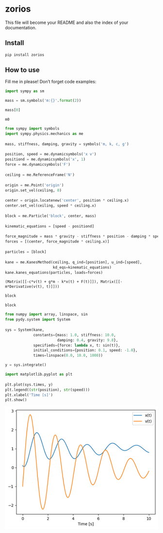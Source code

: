 zorios
================

<!-- WARNING: THIS FILE WAS AUTOGENERATED! DO NOT EDIT! -->

This file will become your README and also the index of your
documentation.

## Install

``` sh
pip install zorios
```

## How to use

Fill me in please! Don’t forget code examples:

``` python
import sympy as sm
```

``` python
mass = sm.symbols('m:{}'.format(2))
```

``` python
mass[0]
```

    m0

``` python
from sympy import symbols
import sympy.physics.mechanics as me

mass, stiffness, damping, gravity = symbols('m, k, c, g')

position, speed = me.dynamicsymbols('x v')
positiond = me.dynamicsymbols('x', 1)
force = me.dynamicsymbols('F')

ceiling = me.ReferenceFrame('N')

origin = me.Point('origin')
origin.set_vel(ceiling, 0)

center = origin.locatenew('center', position * ceiling.x)
center.set_vel(ceiling, speed * ceiling.x)

block = me.Particle('block', center, mass)

kinematic_equations = [speed - positiond]

force_magnitude = mass * gravity - stiffness * position - damping * speed + force
forces = [(center, force_magnitude * ceiling.x)]

particles = [block]

kane = me.KanesMethod(ceiling, q_ind=[position], u_ind=[speed],
                      kd_eqs=kinematic_equations)
kane.kanes_equations(particles, loads=forces)
```

    (Matrix([[-c*v(t) + g*m - k*x(t) + F(t)]]), Matrix([[-m*Derivative(v(t), t)]]))

``` python
block
```

    block

``` python
from numpy import array, linspace, sin
from pydy.system import System

sys = System(kane,
             constants={mass: 1.0, stiffness: 10.0,
                        damping: 0.4, gravity: 9.8},
             specifieds={force: lambda x, t: sin(t)},
             initial_conditions={position: 0.1, speed: -1.0},
             times=linspace(0.0, 10.0, 1000))
```

``` python
y = sys.integrate()
```

``` python
import matplotlib.pyplot as plt

plt.plot(sys.times, y)
plt.legend((str(position), str(speed)))
plt.xlabel('Time [s]')
plt.show()
```

![](index_files/figure-gfm/cell-9-output-1.png)
